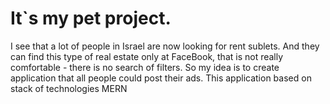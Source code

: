 # It`s my pet project.
I see that a lot of people in Israel are now looking for rent sublets. 
And they can find this type of real estate only at FaceBook, that is not really comfortable - there is no search of filters.
So my idea is to create application that all people could post their ads. 
This application based on stack of technologies MERN
